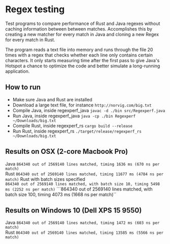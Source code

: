 # Regex testing
Test programs to compare performance of Rust and Java regexes without caching information between between matches. Accomplishes this by creating a new matcher for every match in Java and cloning a new Regex for every match in Rust.

The program reads a text file into memory and runs through the file 20 times with a regex that checks whether each line only contains certain characters. It only starts measuring time after the first pass to give Java's Hotspot a chance to optimize the code and better simulate a long-running application.

## How to run
- Make sure Java and Rust are installed
- Download a large text file, for instance ```http://norvig.com/big.txt```
- Compile Java, inside regexperf_java ```javac -d ./bin src/Regexperf.java```
- Run Java, inside regexperf_java ```java -cp ./bin Regexperf ~/Downloads/big.txt```
- Compile Rust, inside regexperf_rs ```cargo build --release```
- Run Rust, inside regexperf_rs ```./target/release/regexperf_rs ~/Downloads/big.txt```

## Results on OSX (2-core Macbook Pro)
Java ```864340 out of 2569140 lines matched, timing 1636 ms (670 ns per match)```   
Rust ```864340 out of 2569140 lines matched, timing 11677 ms (4784 ns per match)```
Rust with batch sizes specified   
```864340 out of 2569140 lines matched, with batch size 10, timing 5498 ms (2252 ns per match)```
```864340 out of 2569140 lines matched, with batch size 100, timing 4073 ms (1668 ns per match)``

## Results on Windows 10 (Dell XPS 15 9550)
Java ```864340 out of 2569140 lines matched, timing 1472 ms (603 ns per match)```   
Rust ```864340 out of 2569140 lines matched, timing 13585 ms (5566 ns per match)```
